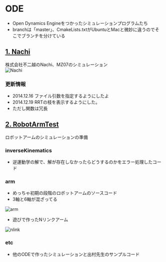 # ODE

* Open Dynamics Engineをつかったシミュレーションプログラムたち
* branchは「master」、CmakeLists.txtがUbuntuとMacと微妙に違うのでそこでブランチを分けている

## [1. Nachi](https://github.com/Ry0/ODE/tree/master/Nachi)
株式会社不二越のNachi、MZ07のシミュレーション  
![Nachi](https://dl.dropboxusercontent.com/u/23873125/Markdown/Nachi_MZ072.jpg)

### 更新情報
* 2014.12.16 ファイル引数を指定するようにしたよ
* 2014.12.19 RRTの枝を表示するようにした。
* ただし関数は冗長  

## [2. RobotArmTest](https://github.com/Ry0/ODE/tree/master/RobotArmTest)
ロボットアームのシミュレーションの準備

### inverseKinematics
* 逆運動学の解で、解が存在しなかったらどうするのかをエラー処理したコード

### arm
* めっちゃ初期の段階のロボットアームのソースコード
* 3軸と6軸が混ざってる  

![arm](https://dl.dropboxusercontent.com/u/23873125/Markdown/arm.jpg)

* 遊びで作ったNリンクアーム  

![nlink](https://dl.dropboxusercontent.com/u/23873125/Markdown/nlink.png)

### etc
* 他のODEで作ったシミュレーションと出村先生のサンプルコード  





